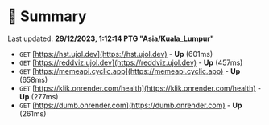 # 📖 Summary
Last updated: **29/12/2023, 1:12:14 PTG "Asia/Kuala_Lumpur"**

- `GET` [https://hst.ujol.dev](https://hst.ujol.dev) - **Up** (601ms)
- `GET` [https://reddviz.ujol.dev](https://reddviz.ujol.dev) - **Up** (457ms)
- `GET` [https://memeapi.cyclic.app](https://memeapi.cyclic.app) - **Up** (658ms)
- `GET` [https://klik.onrender.com/health](https://klik.onrender.com/health) - **Up** (277ms)
- `GET` [https://dumb.onrender.com](https://dumb.onrender.com) - **Up** (261ms)
